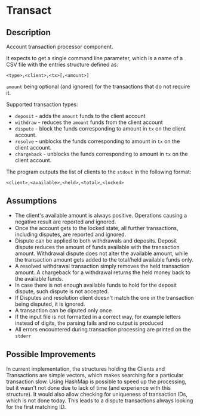 # Transact

## Description

Account transaction processor component.

It expects to get a single command line parameter, which is a name of a CSV file with the entries structure defined as:

`<type>,<client>,<tx>[,<amount>]`

`amount` being optional (and ignored) for the transactions that do not require it.

Supported transaction types:

* `deposit` - adds the `amount` funds to the client account
* `withdraw` - reduces the `amount` funds from the client account
* `dispute` - block the funds corresponding to amount in `tx` on the client account.
* `resolve` - unblocks the funds corresponding to amount in `tx` on the client account.
* `chargeback` - unblocks the funds corresponding to amount in `tx` on the client account.

The program outputs the list of clients to the `stdout` in the following format:

`<client>,<available>,<held>,<total>,<locked>`


## Assumptions

* The client's available amount is always positive. Operations causing a negative result are reported and ignored.
* Once the account gets to the locked state, all further transactions, including disputes, are reported and ignored.
* Dispute can be applied to both withdrawals and deposits. Deposit dispute reduces the amount of funds available with the transaction amount. Withdrawal dispute does not alter the available amount, while the transaction amount gets added to the total/held available funds only.
* A resolved withdrawal transaction simply removes the held transaction amount. A chargeback for a withdrawal returns the held money back to the available funds.
* In case there is not enough available funds to hold for the deposit dispute, such dispute is not accepted.
* If Disputes and resolution client doesn't match the one in the transaction being disputed, it is ignored.
* A transaction can be diputed only once
* If the input file is not formatted in a correct way, for example letters instead of digits, the parsing fails and no output is produced
* All errors encountered during transaction processing are printed on the `stderr`

## Possible Improvements

In current implementation, the structures holding the Clients and Transactions are simple vectors, which makes searching for a particular transaction slow. Using HashMap is possible to speed up the processing, but it wasn't not done due to lack of time (and experience with this structure). It would also allow checking for uniqueness of transaction IDs, which is not done today. This leads to a dispute transactions always looking for the first matching ID.
